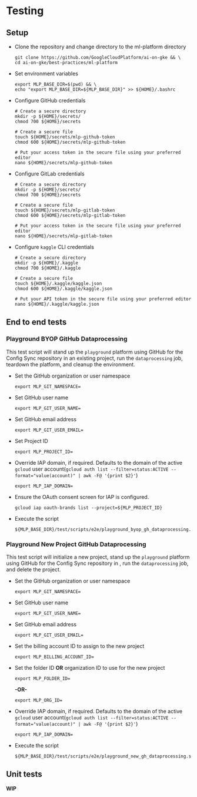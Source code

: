# Testing

## Setup

- Clone the repository and change directory to the ml-platform directory

  ```
  git clone https://github.com/GoogleCloudPlatform/ai-on-gke && \
  cd ai-on-gke/best-practices/ml-platform
  ```

- Set environment variables

  ```
  export MLP_BASE_DIR=$(pwd) && \
  echo "export MLP_BASE_DIR=${MLP_BASE_DIR}" >> ${HOME}/.bashrc
  ```

- Configure GitHub credentials

  ```
  # Create a secure directory
  mkdir -p ${HOME}/secrets/
  chmod 700 ${HOME}/secrets

  # Create a secure file
  touch ${HOME}/secrets/mlp-github-token
  chmod 600 ${HOME}/secrets/mlp-github-token

  # Put your access token in the secure file using your preferred editor
  nano ${HOME}/secrets/mlp-github-token
  ```

- Configure GitLab credentials

  ```
  # Create a secure directory
  mkdir -p ${HOME}/secrets/
  chmod 700 ${HOME}/secrets

  # Create a secure file
  touch ${HOME}/secrets/mlp-gitlab-token
  chmod 600 ${HOME}/secrets/mlp-gitlab-token

  # Put your access token in the secure file using your preferred editor
  nano ${HOME}/secrets/mlp-gitlab-token
  ```

- Configure `kaggle` CLI credentials

  ```
  # Create a secure directory
  mkdir -p ${HOME}/.kaggle
  chmod 700 ${HOME}/.kaggle

  # Create a secure file
  touch ${HOME}/.kaggle/kaggle.json
  chmod 600 ${HOME}/.kaggle/kaggle.json

  # Put your API token in the secure file using your preferred editor
  nano ${HOME}/.kaggle/kaggle.json
  ```

## End to end tests

### Playground BYOP GitHub Dataprocessing

This test script will stand up the `playground` platform using GitHub for the Config Sync repository in an existing project, run the `dataprocessing` job, teardown the platform, and cleanup the environment.

- Set the GitHub organization or user namespace

  ```
  export MLP_GIT_NAMESPACE=
  ```

- Set GitHub user name

  ```
  export MLP_GIT_USER_NAME=
  ```

- Set GitHub email address

  ```
  export MLP_GIT_USER_EMAIL=
  ```

- Set Project ID

  ```
  export MLP_PROJECT_ID=
  ```

- Override IAP domain, if required. Defaults to the domain of the active `gcloud` user account(`gcloud auth list --filter=status:ACTIVE --format="value(account)" | awk -F@ '{print $2}'`)

  ```
  export MLP_IAP_DOMAIN=
  ```

- Ensure the OAuth consent screen for IAP is configured.

  ```
  gcloud iap oauth-brands list --project=${MLP_PROJECT_ID}
  ```

- Execute the script

  ```
  ${MLP_BASE_DIR}/test/scripts/e2e/playground_byop_gh_dataprocessing.sh
  ```

### Playground New Project GitHub Dataprocessing

This test script will initialize a new project, stand up the `playground` platform using GitHub for the Config Sync repository in , run the `dataprocessing` job, and delete the project.

- Set the GitHub organization or user namespace

  ```
  export MLP_GIT_NAMESPACE=
  ```

- Set GitHub user name

  ```
  export MLP_GIT_USER_NAME=
  ```

- Set GitHub email address

  ```
  export MLP_GIT_USER_EMAIL=
  ```

- Set the billing account ID to assign to the new project

  ```
  export MLP_BILLING_ACCOUNT_ID=
  ```

- Set the folder ID **OR** organization ID to use for the new project

  ```
  export MLP_FOLDER_ID=
  ```

  **-OR-**

  ```
  export MLP_ORG_ID=
  ```

- Override IAP domain, if required. Defaults to the domain of the active `gcloud` user account(`gcloud auth list --filter=status:ACTIVE --format="value(account)" | awk -F@ '{print $2}'`)

  ```
  export MLP_IAP_DOMAIN=
  ```

- Execute the script

  ```
  ${MLP_BASE_DIR}/test/scripts/e2e/playground_new_gh_dataprocessing.sh
  ```

## Unit tests

**WIP**
